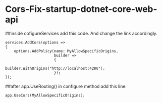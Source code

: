 # Cors-Fix-startup-dotnet-core-web-api

##inside cofigureServices add this code. And change the link accordingly.
            
   ```
   services.AddCors(options =>
   {
       options.AddPolicy(name: MyAllowSpecificOrigins,
                         builder =>
                         { 
                             builder.WithOrigins("http://localhost:4200");
                         });
   });
   ```
##after app.UseRouting() in configure method add this line
   
   ```
   app.UseCors(MyAllowSpecificOrigins);
   ```
